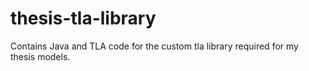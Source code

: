 # thesis-tla-library
Contains Java and TLA code for the custom tla library required for my thesis models.
